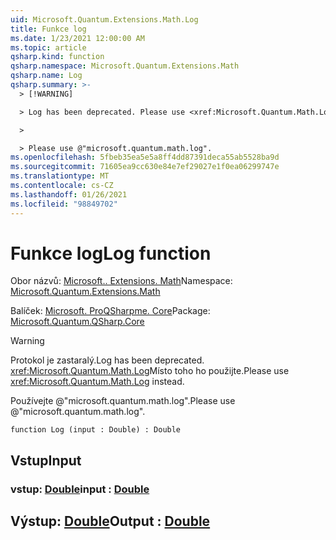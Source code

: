 ```yaml
---
uid: Microsoft.Quantum.Extensions.Math.Log
title: Funkce log
ms.date: 1/23/2021 12:00:00 AM
ms.topic: article
qsharp.kind: function
qsharp.namespace: Microsoft.Quantum.Extensions.Math
qsharp.name: Log
qsharp.summary: >-
  > [!WARNING]

  > Log has been deprecated. Please use <xref:Microsoft.Quantum.Math.Log> instead.

  >

  > Please use @"microsoft.quantum.math.log".
ms.openlocfilehash: 5fbeb35ea5e5a8ff4dd87391deca55ab5528ba9d
ms.sourcegitcommit: 71605ea9cc630e84e7ef29027e1f0ea06299747e
ms.translationtype: MT
ms.contentlocale: cs-CZ
ms.lasthandoff: 01/26/2021
ms.locfileid: "98849702"
---
```

# <a name="log-function"></a><span data-ttu-id="f164e-102">Funkce log</span><span class="sxs-lookup"><span data-stu-id="f164e-102">Log function</span></span>

<span data-ttu-id="f164e-103">Obor názvů: [Microsoft.. Extensions. Math](xref:Microsoft.Quantum.Extensions.Math)</span><span class="sxs-lookup"><span data-stu-id="f164e-103">Namespace: [Microsoft.Quantum.Extensions.Math](xref:Microsoft.Quantum.Extensions.Math)</span></span>

<span data-ttu-id="f164e-104">Balíček: [Microsoft. ProQSharpme. Core](https://nuget.org/packages/Microsoft.Quantum.QSharp.Core)</span><span class="sxs-lookup"><span data-stu-id="f164e-104">Package: [Microsoft.Quantum.QSharp.Core](https://nuget.org/packages/Microsoft.Quantum.QSharp.Core)</span></span>


> [!WARNING]
> <span data-ttu-id="f164e-105">Protokol je zastaralý.</span><span class="sxs-lookup"><span data-stu-id="f164e-105">Log has been deprecated.</span></span> <span data-ttu-id="f164e-106"><xref:Microsoft.Quantum.Math.Log>Místo toho ho použijte.</span><span class="sxs-lookup"><span data-stu-id="f164e-106">Please use <xref:Microsoft.Quantum.Math.Log> instead.</span></span>
>
> <span data-ttu-id="f164e-107">Používejte @"microsoft.quantum.math.log".</span><span class="sxs-lookup"><span data-stu-id="f164e-107">Please use @"microsoft.quantum.math.log".</span></span>



```qsharp
function Log (input : Double) : Double
```


## <a name="input"></a><span data-ttu-id="f164e-108">Vstup</span><span class="sxs-lookup"><span data-stu-id="f164e-108">Input</span></span>

### <a name="input--double"></a><span data-ttu-id="f164e-109">vstup: [Double](xref:microsoft.quantum.lang-ref.double)</span><span class="sxs-lookup"><span data-stu-id="f164e-109">input : [Double](xref:microsoft.quantum.lang-ref.double)</span></span>





## <a name="output--double"></a><span data-ttu-id="f164e-110">Výstup: [Double](xref:microsoft.quantum.lang-ref.double)</span><span class="sxs-lookup"><span data-stu-id="f164e-110">Output : [Double](xref:microsoft.quantum.lang-ref.double)</span></span>

